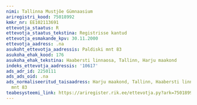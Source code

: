 ```yaml
---
nimi: Tallinna Mustjõe Gümnaasium
ariregistri_kood: 75018992
kmkr_nr: EE102113691
ettevotja_staatus: R
ettevotja_staatus_tekstina: Registrisse kantud
ettevotja_esmakande_kpv: 30.11.2000
ettevotja_aadress: .na
asukoht_ettevotja_aadressis: Paldiski mnt 83
asukoha_ehak_kood: 176
asukoha_ehak_tekstina: Haabersti linnaosa, Tallinn, Harju maakond
indeks_ettevotja_aadressis: '10617'
ads_adr_id: 2250111
ads_ads_oid: .na
ads_normaliseeritud_taisaadress: Harju maakond, Tallinn, Haabersti linnaosa, Paldiski
  mnt 83
teabesysteemi_link: https://ariregister.rik.ee/ettevotja.py?ark=75018992&ref=rekvisiidid
---
```

